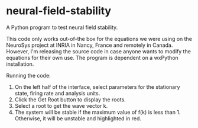 # neural-field-stability
A Python program to test neural field stability.

This code only works out-of-the box for the equations we were using on the NeuroSys project at INRIA in Nancy, France and remotely in Canada. However, I'm releasing the source code in case anyone wants to modify the equations for their own use.
The program is dependent on a wxPython installation. 

Running the code:
  1. On the left half of the interface, select parameters for the stationary state, firing rate and analysis units.
  2. Click the Get Root button to display the roots.
  3. Select a root to get the wave vector k.
  4. The system will be stable if the maximum value of f(k) is less than 1. Otherwise, it will be unstable and highlighted in red.
